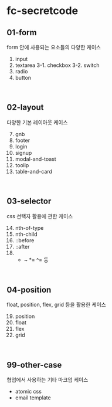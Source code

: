 # fc-secretcode

## 01-form
form 안에 사용되는 요소들의 다양한 케이스

1. input
2. textarea
3-1. checkbox
3-2. switch
4. radio
5. button

<br>

## 02-layout
다양한 기본 레이아웃 케이스

7. gnb
8. footer
9. login
10. signup
11. modal-and-toast
12. toolip
13. table-and-card

<br>

## 03-selector
css 선택자 활용에 관한 케이스

14. nth-of-type
15. nth-child
16. ::before
17. ::after
18. + ~ *= ^= 등

<br>

## 04-position
float, position, flex, grid 등을 활용한 케이스

19. position
20. float
21. flex
22. grid

<br>

## 99-other-case
협업에서 사용하는 기타 마크업 케이스
- atomic css
- email template